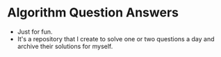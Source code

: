 # Algorithm Question Answers

- Just for fun.
- It's a repository that I create to solve one or two questions a day and archive their solutions for myself.

